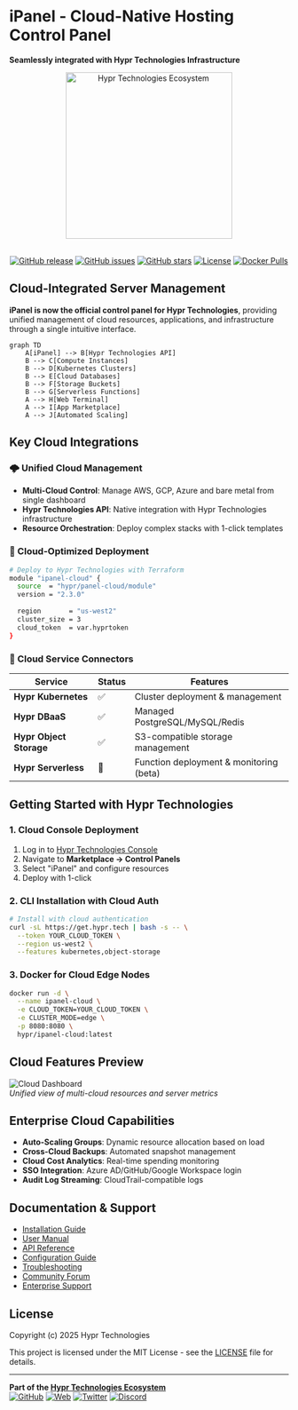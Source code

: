 # iPanel - Cloud-Native Hosting Control Panel  
**Seamlessly integrated with Hypr Technologies Infrastructure**

<div align="center">
  <img src="https://hypr.tech/images/ipanel-logo.png" alt="Hypr Technologies Ecosystem" width="300"/>
  <br/><br/>
  
[![GitHub release](https://img.shields.io/github/release/hypr-technologies/iPanel?style=for-the-badge)](https://github.com/hypr-technologies/iPanel/releases)
[![GitHub issues](https://img.shields.io/github/issues/hypr-technologies/iPanel?style=for-the-badge)](https://github.com/hypr-technologies/iPanel/issues)
[![GitHub stars](https://img.shields.io/github/stars/hypr-technologies/iPanel?style=for-the-badge)](https://github.com/hypr-technologies/iPanel/stargazers)
[![License](https://img.shields.io/github/license/hypr-technologies/iPanel?style=for-the-badge)](https://github.com/hypr-technologies/iPanel/blob/main/LICENSE)
[![Docker Pulls](https://img.shields.io/docker/pulls/hypr-technologies/ipanel?style=for-the-badge)](https://hub.docker.com/r/hypr-technologies/ipanel)
</div>

## Cloud-Integrated Server Management  
**iPanel is now the official control panel for Hypr Technologies**, providing unified management of cloud resources, applications, and infrastructure through a single intuitive interface.

```mermaid
graph TD
    A[iPanel] --> B[Hypr Technologies API]
    B --> C[Compute Instances]
    B --> D[Kubernetes Clusters]
    B --> E[Cloud Databases]
    B --> F[Storage Buckets]
    B --> G[Serverless Functions]
    A --> H[Web Terminal]
    A --> I[App Marketplace]
    A --> J[Automated Scaling]
```

## Key Cloud Integrations

### 🌩️ Unified Cloud Management
- **Multi-Cloud Control**: Manage AWS, GCP, Azure and bare metal from single dashboard
- **Hypr Technologies API**: Native integration with Hypr Technologies infrastructure
- **Resource Orchestration**: Deploy complex stacks with 1-click templates

### 🚀 Cloud-Optimized Deployment
```bash
# Deploy to Hypr Technologies with Terraform
module "ipanel-cloud" {
  source  = "hypr/panel-cloud/module"
  version = "2.3.0"
  
  region       = "us-west2"
  cluster_size = 3
  cloud_token  = var.hyprtoken
}
```

### 🔌 Cloud Service Connectors
| Service | Status | Features |
|---------|--------|----------|
| **Hypr Kubernetes** | ✅ | Cluster deployment & management |
| **Hypr DBaaS** | ✅ | Managed PostgreSQL/MySQL/Redis |
| **Hypr Object Storage** | ✅ | S3-compatible storage management |
| **Hypr Serverless** | 🔄 | Function deployment & monitoring (beta) |

## Getting Started with Hypr Technologies

### 1. Cloud Console Deployment
1. Log in to [Hypr Technologies Console](https://console.hypr.tech)
2. Navigate to **Marketplace → Control Panels**
3. Select "iPanel" and configure resources
4. Deploy with 1-click

### 2. CLI Installation with Cloud Auth
```bash
# Install with cloud authentication
curl -sL https://get.hypr.tech | bash -s -- \
  --token YOUR_CLOUD_TOKEN \
  --region us-west2 \
  --features kubernetes,object-storage
```

### 3. Docker for Cloud Edge Nodes
```bash
docker run -d \
  --name ipanel-cloud \
  -e CLOUD_TOKEN=YOUR_CLOUD_TOKEN \
  -e CLUSTER_MODE=edge \
  -p 8080:8080 \
  hypr/ipanel-cloud:latest
```

## Cloud Features Preview  
![Cloud Dashboard](https://hypr.tech/screenshots/cloud-dash.png)  
*Unified view of multi-cloud resources and server metrics*

## Enterprise Cloud Capabilities
- **Auto-Scaling Groups**: Dynamic resource allocation based on load
- **Cross-Cloud Backups**: Automated snapshot management
- **Cloud Cost Analytics**: Real-time spending monitoring
- **SSO Integration**: Azure AD/GitHub/Google Workspace login
- **Audit Log Streaming**: CloudTrail-compatible logs

## Documentation & Support
- [Installation Guide](https://docs.noahdummett.com/ipanel/installation)
- [User Manual](https://docs.noahdummett.com/ipanel/user-guide)
- [API Reference](https://docs.noahdummett.com/ipanel/api-reference)
- [Configuration Guide](https://docs.noahdummett.com/ipanel/configuration)
- [Troubleshooting](https://docs.noahdummett.com/ipanel/troubleshooting)
- [Community Forum](https://forum.hypr.tech)
- [Enterprise Support](https://hypr.tech/support)

## License
Copyright (c) 2025 Hypr Technologies

This project is licensed under the MIT License - see the [LICENSE](LICENSE) file for details.

---

**Part of the [Hypr Technologies Ecosystem](https://hypr.tech)**  
[![GitHub](https://img.shields.io/badge/GitHub-hypr--technologies/iPanel-black?style=for-the-badge&logo=github)](https://github.com/hypr-technologies/iPanel)
[![Web](https://img.shields.io/badge/Web-hypr.tech-38B2AC?style=for-the-badge)](https://hypr.tech)
[![Twitter](https://img.shields.io/badge/Twitter-@hyprtech-1DA1F2?style=for-the-badge&logo=twitter)](https://twitter.com/hyprtech)
[![Discord](https://img.shields.io/badge/Discord-Community-5865F2?style=for-the-badge&logo=discord)](https://discord.gg/hypr)
